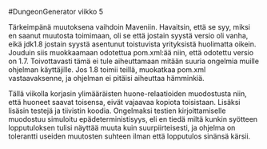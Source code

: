 #DungeonGenerator viikko 5

Tärkeimpänä muutoksena vaihdoin Maveniin. Havaitsin, että se syy, miksi en saanut muutosta toimimaan, oli se että jostain syystä versio oli vanha,
eikä jdk1.8 jostain syystä asentunut toistuvista yrityksistä huolimatta oikein. Jouduin siis muokkaamaan odotettua pom.xml:ää niin, 
että odotettu versio on 1.7. Toivottavasti tämä ei tule aiheuttamaan mitään suuria ongelmia muille ohjelman käyttäjille. Jos 1.8 toimii teillä, 
muokatkaa pom.xml vastaavaksenne, ja ohjelman ei pitäisi aiheuttaa hämminkiä.

Tällä viikolla korjasin ylimääräisten huone-relaatioiden muodostusta niin, että huoneet saavat toisensa, eivät vajaavaa kopiota toisistaan. 
Lisäksi lisäsin testejä ja tiivistin koodia. Ongelmaksi testien kirjoittamiselle muodostuu simuloitu epädeterministisyys, eli en tiedä miltä 
kunkin syötteen lopputuloksen tulisi näyttää muuta kuin suurpiirteisesti, ja ohjelma on tolerantti useiden muutosten suhteen
ilman että lopputulos sinänsä kärsii.
